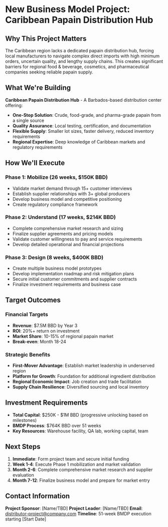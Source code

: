 # New Business Model Project: Caribbean Papain Distribution Hub

## Why This Project Matters

The Caribbean region lacks a dedicated papain distribution hub, forcing local manufacturers to navigate complex direct imports with high minimum orders, uncertain quality, and lengthy supply chains. This creates significant barriers for regional food & beverage, cosmetics, and pharmaceutical companies seeking reliable papain supply.

## What We're Building

**Caribbean Papain Distribution Hub** - A Barbados-based distribution center offering:

- **One-Stop Solution**: Crude, food-grade, and pharma-grade papain from a single source
- **Quality Assurance**: Local testing, certification, and documentation
- **Flexible Supply**: Smaller lot sizes, faster delivery, reduced inventory requirements
- **Regional Expertise**: Deep knowledge of Caribbean markets and regulatory requirements

## How We'll Execute

### Phase 1: Mobilize (26 weeks, $150K BBD)
- Validate market demand through 15+ customer interviews
- Establish supplier relationships with 3+ global producers
- Develop business model and competitive positioning
- Create regulatory compliance framework

### Phase 2: Understand (17 weeks, $214K BBD)
- Complete comprehensive market research and sizing
- Finalize supplier agreements and pricing models
- Validate customer willingness to pay and service requirements
- Develop detailed operational and financial projections

### Phase 3: Design (8 weeks, $400K BBD)
- Create multiple business model prototypes
- Develop implementation roadmap and risk mitigation plans
- Secure initial customer commitments and supplier contracts
- Finalize investment requirements and business case

## Target Outcomes

### Financial Targets
- **Revenue**: $7.5M BBD by Year 3
- **ROI**: 20%+ return on investment
- **Market Share**: 10-15% of regional papain market
- **Break-even**: Month 18-24

### Strategic Benefits
- **First-Mover Advantage**: Establish market leadership in underserved region
- **Platform for Growth**: Foundation for additional ingredient distribution
- **Regional Economic Impact**: Job creation and trade facilitation
- **Supply Chain Resilience**: Diversified sourcing and local inventory

## Investment Requirements

- **Total Capital**: $250K - $1M BBD (progressive unlocking based on milestones)
- **BMDP Process**: $764K BBD over 51 weeks
- **Key Resources**: Warehouse facility, QA lab, working capital, team

## Next Steps

1. **Immediate**: Form project team and secure initial funding
2. **Week 1-4**: Execute Phase 1 mobilization and market validation
3. **Month 2-6**: Complete comprehensive market research and supplier evaluation
4. **Month 7-12**: Finalize business model and prepare for market entry

## Contact Information

**Project Sponsor**: [Name/TBD]
**Project Leader**: [Name/TBD]
**Email**: distributor-project@company.com
**Timeline**: 51-week BMDP execution starting [Start Date]
